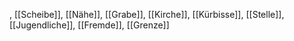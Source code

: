 , [[Scheibe]], [[Nähe]], [[Grabe]], [[Kirche]], [[Kürbisse]], [[Stelle]], [[Jugendliche]], [[Fremde]], [[Grenze]]